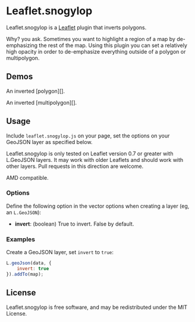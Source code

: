 Leaflet.snogylop
================

Leaflet.snogylop is a [Leaflet][] plugin that inverts polygons.

Why? you ask. Sometimes you want to highlight a region of a map by
de-emphasizing the rest of the map. Using this plugin you can set a relatively
high opacity in order to de-emphasize everything outside of a polygon or
multipolygon.


## Demos

An inverted [polygon][].

An inverted [multipolygon][].


## Usage

Include `leaflet.snogylop.js` on your page, set the options on your GeoJSON 
layer as specified below.

Leaflet.snogylop is only tested on Leaflet version 0.7 or greater with L.GeoJSON
layers. It may work with older Leaflets and should work with other layers. Pull
requests in this direction are welcome.

AMD compatible.


### Options

Define the following option in the vector options when creating a layer (eg, 
an `L.GeoJSON`):

 - **invert**: (boolean) True to invert. False by default.


### Examples

Create a GeoJSON layer, set `invert` to `true`:

```javascript
L.geoJson(data, {
    invert: true
}).addTo(map);
```


## License

Leaflet.snogylop is free software, and may be redistributed under the MIT
License.


 [Leaflet]: https://github.com/Leaflet/Leaflet
